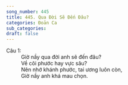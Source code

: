 ```yaml
---
song_number: 445
title: 445. Qua Đời Sẽ Đến Đâu?
categories: Đoản Ca
sub_categories: 
draft: false
---
```

<dl><dt>Câu 1:</dt><dd data-verse="1">Giờ nầy qua đời anh sẽ đến đâu? <br/>Về cõi phước hay vực sâu? <br/>Nên nhớ khánh phước, tai ương luôn còn, <br/>Giờ nầy anh khá mau chọn. </dd></dl>